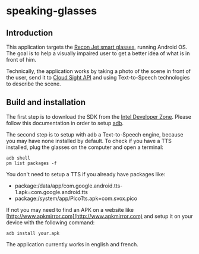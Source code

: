 # speaking-glasses

## Introduction
This application targets the [Recon Jet smart glasses](https://www.reconinstruments.com/products/jet/), running Android OS.
The goal is to help a visually impaired user to get a better idea of what is in front of him.

Technically, the application works by taking a photo of the scene in front of the user, send it to [Cloud Sight API](https://cloudsight.ai/)
and using Text-to-Speech technologies to describe the scene.

## Build and installation
The first step is to download the SDK from the [Intel Developer Zone](https://software.intel.com/en-us/recon).
Please follow this documentation in order to setup [adb](https://developer.android.com/studio/command-line/adb.html).

The second step is to setup with adb a Text-to-Speech engine, because you may have none installed by default.
To check if you have a TTS installed, plug the glasses on the computer and open a terminal:

    adb shell
    pm list packages -f

You don't need to setup a TTS if you already have packages like:
* package:/data/app/com.google.android.tts-1.apk=com.google.android.tts
* package:/system/app/PicoTts.apk=com.svox.pico

If not you may need to find an APK on a website like [http://www.apkmirror.com](http://www.apkmirror.com) and setup it on your device with the following command:

    adb install your.apk

The application currently works in english and french.

